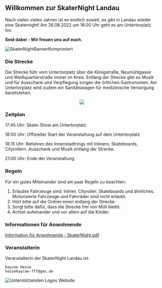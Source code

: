 ## Willkommen zur SkaterNight Landau
Nach vielen vielen Jahren ist es endlich soweit, es gibt in Landau wieder eine Skaternight! Am 26.08.2022 um 18:00 Uhr geht es am Untertorplatz los.

**Seid dabei - Wir freuen uns auf euch.**

![SkaterNightBannerKomprimiert](https://user-images.githubusercontent.com/11074704/182191581-b50faa70-63e9-4570-a018-a54964b498e3.png)

### Die Strecke

Die Strecke führ vom Untertorplatz über die Königstraße, Neumühlgasse und Weißquartierstraße immer im Kreis. Entlang der Strecke gibt es Musik und für Ausschank und Verpflegung sorgen die örtlichen Gastronomen. Am Untertorplatz wird zudem ein Sanitätswagen für medizinische Versorgung bereitstehen.

<p align="center">
  <img src="https://user-images.githubusercontent.com/11074704/183487990-ebf074ca-d684-4bbf-8be8-bb7ef6ac2acf.PNG" />
</p>

### Zeitplan

17:45 Uhr: Skate-Show am Untertorplatz

18:00 Uhr: Offizieller Start der Veranstaltung auf dem Untertorplatz

18:15 Uhr: Befahren des Innenstadtrings mit Inlinern, Skateboards, Cityrollern. Ausschank und Musik entlang der Strecke.

21:00 Uhr: Ende der Veranstaltung

### Regeln

Für ein gutes Miteinander sind ein paar Regeln zu beachten:
1. Erlaubte Fahrzeuge sind: Inliner, Cityroller, Skateboards und ähnliches. Motorisierte Fahrzeuge und Fahrräder sind nicht erlaubt.
2. Hört bitte auf die Ordner:innen entlang der Strecke.
3. Sorgt bitte dafür, dass die Strecke frei von Müll bleibt.
4. Achtet aufeinander und vor allem auf die Kinder.

### Informationen für Anwohnende

[Information für Anwohnende - SkaterNight.pdf](https://github.com/casartar/casartar.github.io/files/9397194/Information.fur.Anwohnende.-.SkaterNight.pdf)

### Veranstalterin
Veranstalterin der SkaterNight Landau ist:
```
Kaycee Hesse
hessekaycee-fff@gmx.de
```
![Unterstützenden Logos Website](https://user-images.githubusercontent.com/11074704/185806494-bea15d85-d19f-4971-a717-6e4b4733a169.png)
